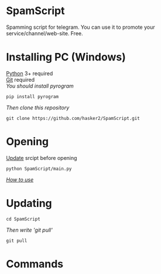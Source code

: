 # SpamScript
Spamming script for telegram. You can use it to promote your service/channel/web-site. Free.
# Installing PC (Windows)
[Python](https://www.python.org/downloads/) 3+ required\
[Git](https://git-scm.com/downloads) required\
*You should install pyrogram*

	pip install pyrogram

*Then clone this repository*

	git clone https://github.com/hasker2/SpamScript.git
# Opening
[Update](https://github.com/hasker2/SpamScript/blob/main/README.md#updating) srcipt before opening

	python SpamScript/main.py

*[How to use](https://github.com/hasker2/SpamScript/blob/main/README.md#updating)*
# Updating

	cd SpamScript
	
*Then write 'git pull'*
	
	git pull

# Commands
